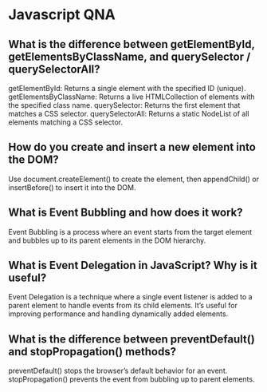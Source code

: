 # Javascript QNA

## What is the difference between getElementById, getElementsByClassName, and querySelector / querySelectorAll?
getElementById: Returns a single element with the specified ID (unique). getElementsByClassName: Returns a live HTMLCollection of elements with the specified class name. querySelector: Returns the first element that matches a CSS selector. querySelectorAll: Returns a static NodeList of all elements matching a CSS selector.

## How do you create and insert a new element into the DOM?
Use document.createElement() to create the element, then appendChild() or insertBefore() to insert it into the DOM.

## What is Event Bubbling and how does it work?
Event Bubbling is a process where an event starts from the target element and bubbles up to its parent elements in the DOM hierarchy.

## What is Event Delegation in JavaScript? Why is it useful?
Event Delegation is a technique where a single event listener is added to a parent element to handle events from its child elements. It’s useful for improving performance and handling dynamically added elements.

## What is the difference between preventDefault() and stopPropagation() methods?
preventDefault() stops the browser’s default behavior for an event. stopPropagation() prevents the event from bubbling up to parent elements.
